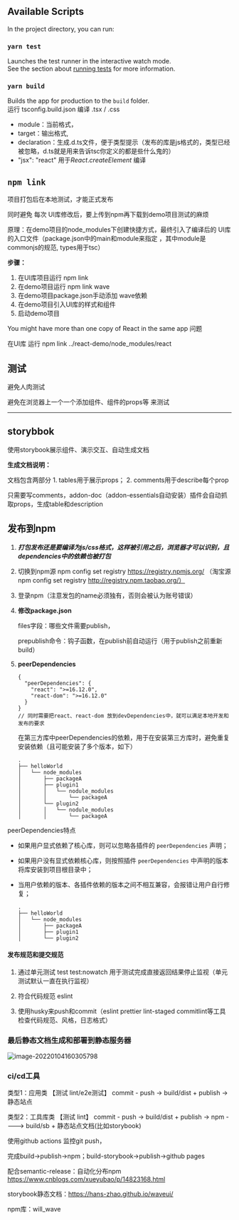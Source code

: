



## Available Scripts

In the project directory, you can run:


### `yarn test`

Launches the test runner in the interactive watch mode.\
See the section about [running tests](https://facebook.github.io/create-react-app/docs/running-tests) for more information.

### `yarn build`

Builds the app for production to the `build` folder.\
运行 tsconfig.build.json 编译 .tsx / .css

* module：当前格式，
* target：输出格式,
* declaration：生成.d.ts文件，便于类型提示（发布的库是js格式的，类型已经被忽略，d.ts就是用来告诉tsc你定义的都是些什么鬼的）
* "jsx": "react" 用于*React*.*createElement* 编译



## `npm link`

项目打包后在本地测试，才能正式发布

同时避免 每次 UI库修改后，要上传到npm再下载到demo项目测试的麻烦

原理：在demo项目的node_modules下创建快捷方式，最终引入了编译后的 UI库的入口文件（package.json中的main和module来指定 ，其中module是commonjs的规范, types用于tsc）

**步骤：**

1. 在UI库项目运行 npm link
2. 在demo项目运行 npm link wave
3. 在demo项目package.json手动添加 wave依赖
4. 在demo项目引入UI库的样式和组件
5. 启动demo项目

You might have more than one copy of React in the same app 问题

 在UI库 运行 npm link ../react-demo/node_modules/react 



## 测试

避免人肉测试

避免在浏览器上一个一个添加组件、组件的props等 来测试

------



## storybbok

使用storybook展示组件、演示交互、自动生成文档

**生成文档说明：**

文档包含两部分 1. tables用于展示props；  2. comments用于describe每个prop

只需要写comments，addon-doc（addon-essentials自动安装）插件会自动抓取props，生成table和description 

## 发布到npm

1. ***打包发布还是要编译为js/css格式，这样被引用之后，浏览器才可以识别，且dependencies中的依赖也被打包***

2. 切换到npm源 npm config set registry https://registry.npmjs.org/  （淘宝源 npm config set registry http://registry.npm.taobao.org/）

3. 登录npm（注意发包的name必须独有，否则会被认为账号错误）

4. **修改package.json**

   files字段：哪些文件需要publish，

   prepublish命令：钩子函数，在publish前自动运行（用于publish之前重新build）

5. **peerDependencies**

   ```
   {
     "peerDependencies": {
       "react": ">=16.12.0",
       "react-dom": ">=16.12.0"
     }
   }
   // 同时需要把react、react-dom 放到devDependencies中，就可以满足本地开发和发布的要求
   ```

   在第三方库中peerDependencies的依赖，用于在安装第三方库时，避免重复安装依赖（且可能安装了多个版本，如下）

   ```asciidoc
   .
   ├── helloWorld
   │   └── node_modules
   │       ├── packageA
   │       ├── plugin1
   │       │   └── nodule_modules
   │       │       └── packageA
   │       └── plugin2
   │       │   └── nodule_modules
   │       │       └── packageA
   ```

peerDependencies特点

- 如果用户显式依赖了核心库，则可以忽略各插件的 `peerDependencies` 声明；

- 如果用户没有显式依赖核心库，则按照插件 `peerDependencies` 中声明的版本将库安装到项目根目录中；

- 当用户依赖的版本、各插件依赖的版本之间不相互兼容，会报错让用户自行修复；

  ```asciidoc
  .
  ├── helloWorld
  │   └── node_modules
  │       ├── packageA
  │       ├── plugin1
  │       └── plugin2
  ```

#### 发布规范和提交规范

1. 通过单元测试 test  test:nowatch 用于测试完成直接返回结果停止监视（单元测试默认一直在执行监视）

2. 符合代码规范 eslint
3. 使用husky来push和commit（eslint  prettier lint-staged  commitlint等工具检查代码规范、风格，日志格式）

### 最后静态文档生成和部署到静态服务器

![image-20220104160305798](C:\Users\bocha\AppData\Roaming\Typora\typora-user-images\image-20220104160305798.png)



### ci/cd工具

类型1：应用类
【测试 lint/e2e测试】  commit - push ->  build/dist + publish ->  静态站点


类型2：工具库类 
【测试 lint】 commit - push ->  build/dist +  publish -> npm   ---->   build/sb + 静态站点文档(比如storybook) 



使用github actions 监控git push，

完成build->publish->npm；build-storybook->publish->github pages

配合semantic-release：自动化分布npm
https://www.cnblogs.com/xueyubao/p/14823168.html

storybook静态文档：https://hans-zhao.github.io/waveui/

npm库：will_wave
